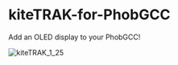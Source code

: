 # kiteTRAK-for-PhobGCC
Add an OLED display to your PhobGCC!

![kiteTRAK_1_25](https://github.com/kiteCTRL/kiteTRAK-for-PhobGCC/assets/68704631/bbf8bd11-204e-4930-b61a-9770ea2c62ff)
